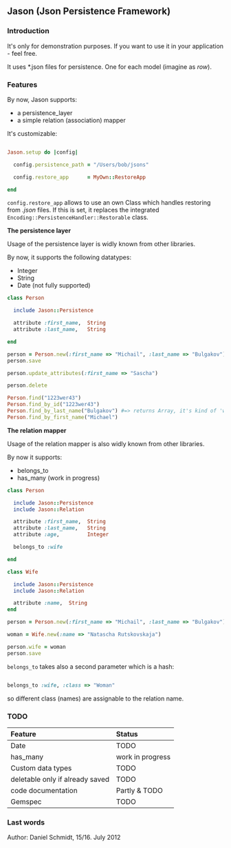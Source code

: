 ## Jason (Json Persistence Framework)

### Introduction

It's only for demonstration purposes. If you want to use it in your application - feel free. 

It uses *.json files for persistence. One for each model (imagine as *row*).

### Features

By now, Jason supports:

* a persistence_layer
* a simple relation (association) mapper

It's customizable:

```ruby

Jason.setup do |config|

  config.persistence_path = "/Users/bob/jsons"

  config.restore_app      = MyOwn::RestoreApp

end

```

<code>config.restore_app</code> allows to use an own Class which handles restoring from *.json* files.
If this is set, it replaces the integrated <code>Encoding::PersistenceHandler::Restorable</code> class. 


**The persistence layer**

Usage of the persistence layer is widly known from other libraries.

By now, it supports the following datatypes:

* Integer
* String
* Date (not fully supported)

```ruby
class Person

  include Jason::Persistence

  attribute :first_name,  String
  attribute :last_name,   String

end

person = Person.new(:first_name => "Michail", :last_name => "Bulgakov")
person.save

person.update_attributes(:first_name => "Sascha")

person.delete

Person.find("1223wer43")
Person.find_by_id("1223wer43")
Person.find_by_last_name("Bulgakov") #=> returns Array, it's kind of 'where'
Person.find_by_first_name("Michael")

```

**The relation mapper**

Usage of the relation mapper is also widly known from other libraries.

By now it supports:

* belongs_to
* has_many (work in progress)

```ruby
class Person

  include Jason::Persistence
  include Jason::Relation

  attribute :first_name,  String
  attribute :last_name,   String  
  attribute :age,         Integer

  belongs_to :wife

end

class Wife

  include Jason::Persistence
  include Jason::Relation

  attribute :name,  String
end

person = Person.new(:first_name => "Michail", :last_name => "Bulgakov")

woman = Wife.new(:name => "Natascha Rutskovskaja")

person.wife = woman 
person.save
```

<code>belongs_to</code> takes also a second parameter which is a hash:

```ruby

belongs_to :wife, :class => "Woman"

```

so different class (names) are assignable to the relation name. 

### TODO

| Feature                         | Status            |
|:--------------------------------|:------------------|
| Date                            | TODO              |
| has_many                        | work in progress  |
| Custom data types               | TODO              |
| deletable only if already saved | TODO              |
| code documentation              | Partly & TODO     |
| Gemspec                         | TODO              |

### Last words

Author: Daniel Schmidt, 15/16. July 2012